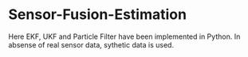 # Sensor-Fusion-Estimation
Here EKF, UKF and Particle Filter have been implemented in Python. In absense of real sensor data, sythetic data is used. 
